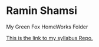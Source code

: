 # Ramin Shamsi

My Green Fox HomeWorks Folder

[This is the link to my syllabus Repo.](https://github.com/greenfox-academy/eagles-syllabus)
